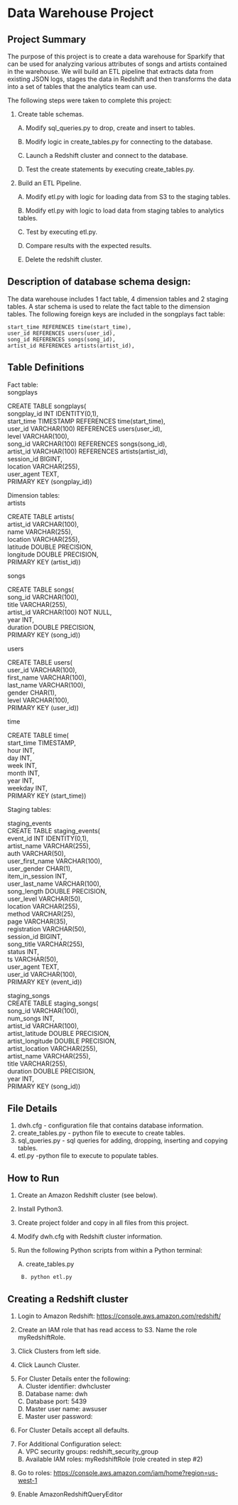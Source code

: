 # Data Warehouse Project
## Project Summary
The purpose of this project is to create a data warehouse for Sparkify that can be used for analyzing various attributes of songs and artists contained in the warehouse. We will build an ETL pipeline that extracts data from existing JSON logs, stages the data in Redshift and then transforms the data into a set of tables that the analytics team can use.

The following steps were taken to complete this project:

1. Create table schemas.

    A. Modify sql_queries.py to drop, create and insert to tables.

    B. Modify logic in create_tables.py for connecting to the database.

    C. Launch a Redshift cluster and connect to the database.

    D. Test the create statements by executing create_tables.py. 


2. Build an ETL Pipeline.

    A. Modify etl.py with logic for loading data from S3 to the staging tables.

    B. Modify etl.py with logic to load data from staging tables to analytics tables.

    C. Test by executing etl.py.

    D. Compare results with the expected results.

    E. Delete the redshift cluster.



## Description of database schema design:
The data warehouse includes 1 fact table, 4 dimension tables and 2 staging tables. A star schema is used to relate the fact table to the dimension tables.  The following foreign keys are included in the songplays fact table:


    start_time REFERENCES time(start_time),
    user_id REFERENCES users(user_id),
    song_id REFERENCES songs(song_id),
    artist_id REFERENCES artists(artist_id),

## Table Definitions
Fact table:  
songplays 

CREATE TABLE songplays(  
    songplay_id INT IDENTITY(0,1),  
    start_time TIMESTAMP REFERENCES time(start_time),  
    user_id VARCHAR(100) REFERENCES users(user_id),  
    level VARCHAR(100),  
    song_id VARCHAR(100) REFERENCES songs(song_id),  
    artist_id VARCHAR(100) REFERENCES artists(artist_id),  
    session_id BIGINT,  
    location VARCHAR(255),  
    user_agent TEXT,  
    PRIMARY KEY (songplay_id))

Dimension tables:  
artists  

CREATE TABLE artists(  
    artist_id VARCHAR(100),  
    name VARCHAR(255),  
    location VARCHAR(255),  
    latitude DOUBLE PRECISION,  
    longitude DOUBLE PRECISION,  
    PRIMARY KEY (artist_id))  


songs

CREATE TABLE songs(  
    song_id VARCHAR(100),  
    title VARCHAR(255),  
    artist_id VARCHAR(100) NOT NULL,  
    year INT,  
    duration DOUBLE PRECISION,  
    PRIMARY KEY (song_id))

users

CREATE TABLE users(  
    user_id VARCHAR(100),  
    first_name VARCHAR(100),  
    last_name VARCHAR(100),  
    gender CHAR(1),  
    level VARCHAR(100),  
    PRIMARY KEY (user_id))

time

CREATE TABLE time(  
    start_time TIMESTAMP,  
    hour INT,  
    day INT,  
    week INT,  
    month INT,  
    year INT,  
    weekday INT,  
    PRIMARY KEY (start_time))

Staging tables:

staging_events  
CREATE TABLE staging_events(  
    event_id INT IDENTITY(0,1),  
    artist_name VARCHAR(255),  
    auth VARCHAR(50),  
    user_first_name VARCHAR(100),  
    user_gender  CHAR(1),  
    item_in_session	INT,  
    user_last_name VARCHAR(100),  
    song_length	DOUBLE PRECISION,   
    user_level VARCHAR(50),  
    location VARCHAR(255),	  
    method VARCHAR(25),  
    page VARCHAR(35),  	
    registration VARCHAR(50),  	
    session_id	BIGINT,  
    song_title VARCHAR(255),  
    status INT,  
    ts VARCHAR(50),  
    user_agent TEXT,  	
    user_id VARCHAR(100),  
    PRIMARY KEY (event_id))

staging_songs  
CREATE TABLE staging_songs(  
    song_id VARCHAR(100),  
    num_songs INT,  
    artist_id VARCHAR(100),  
    artist_latitude DOUBLE PRECISION,  
    artist_longitude DOUBLE PRECISION,  
    artist_location VARCHAR(255),  
    artist_name VARCHAR(255),  
    title VARCHAR(255),  
    duration DOUBLE PRECISION,  
    year INT,  
    PRIMARY KEY (song_id))

## File Details  
1. dwh.cfg -  configuration file that contains database information.
2. create_tables.py -  python file to execute to create tables.
3. sql_queries.py - sql queries for adding, dropping, inserting and copying tables.  
4. etl.py -python file to execute to populate tables.





## How to Run
1. Create an Amazon Redshift cluster (see below).
2. Install Python3.
3. Create project folder and copy in all files from this project.  
4. Modify dwh.cfg with Redshift cluster information.
5. Run the following Python scripts from within a Python terminal:

	A. create_tables.py

        B. python etl.py

## Creating a Redshift cluster  
1. Login to Amazon Redshift: https://console.aws.amazon.com/redshift/
2. Create an IAM role that has read access to S3. Name the role myRedshiftRole. 
3. Click Clusters from left side.
4. Click Launch Cluster. 
5. For Cluster Details enter the following:  
        A. Cluster identifier: dwhcluster  
        B. Database name: dwh    
        C. Database port: 5439  
        D. Master user name: awsuser    
        E. Master user password: <your password>

6. For Cluster Details accept all defaults.
7. For Additional Configuration select:  
	A. VPC security groups: redshift_security_group  
	B. Available IAM roles: myRedshiftRole (role created in step #2)  
8. Go to roles: https://console.aws.amazon.com/iam/home?region=us-west-1
9. Enable AmazonRedshiftQueryEditor


